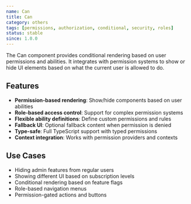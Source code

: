 ```yaml
---
name: Can
title: Can
category: others
tags: [permissions, authorization, conditional, security, roles]
status: stable
since: 1.0.0
---
```


The Can component provides conditional rendering based on user permissions and abilities. It integrates with permission systems to show or hide UI elements based on what the current user is allowed to do.

## Features

- **Permission-based rendering**: Show/hide components based on user abilities
- **Role-based access control**: Support for complex permission systems
- **Flexible ability definitions**: Define custom permissions and rules
- **Fallback UI**: Optional fallback content when permission is denied
- **Type-safe**: Full TypeScript support with typed permissions
- **Context integration**: Works with permission providers and contexts

## Use Cases

- Hiding admin features from regular users
- Showing different UI based on subscription levels
- Conditional rendering based on feature flags
- Role-based navigation menus
- Permission-gated actions and buttons